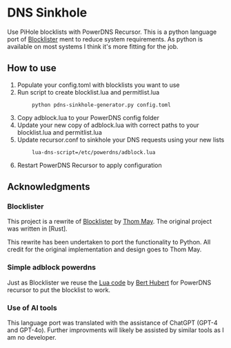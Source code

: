 # DNS Sinkhole
Use PiHole blocklists with PowerDNS Recursor.
This is a python language port of [Blocklister](https://github.com/thommay/blocklister) ment to reduce system requirements. As python is available on most systems I think it's more fitting for the job.

## How to use
1. Populate your config.toml with blocklists you want to use
2. Run script to create blocklist.lua and permitlist.lua
```
        python pdns-sinkhole-generator.py config.toml
```
3. Copy adblock.lua to your PowerDNS config folder
4. Update your new copy of adblock.lua with correct paths to your blocklist.lua and permitlist.lua
5. Update recursor.conf to sinkhole your DNS requests using your new lists 
```
        lua-dns-script=/etc/powerdns/adblock.lua
```
6. Restart PowerDNS Recursor to apply configuration

## Acknowledgments

### Blocklister
This project is a rewrite of [Blocklister](https://github.com/thommay/blocklister) by [Thom May](https://github.com/thommay). The original project was written in [Rust].

This rewrite has been undertaken to port the functionality to Python. All credit for the original implementation and design goes to Thom May.

### Simple adblock powerdns
Just as Blocklister we reuse the [Lua code](https://gist.github.com/ahupowerdns/bb1a043ce453a9f9eeed) by [Bert Hubert](https://gist.github.com/ahupowerdns) for PowerDNS recursor to put the blocklist to work.

### Use of AI tools
This language port was translated with the assistance of ChatGPT (GPT-4 and GPT-4o). Further improvments will likely be assisted by similar tools as I am no developer. 